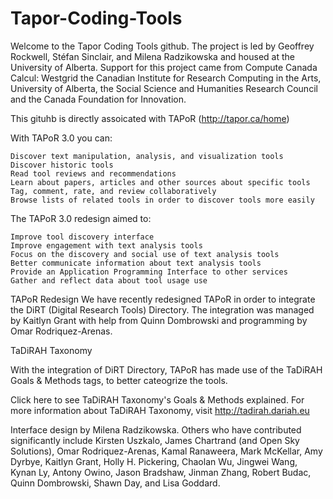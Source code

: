 # Tapor-Coding-Tools
Welcome to the Tapor Coding Tools github. The project is led by Geoffrey Rockwell, Stéfan Sinclair, and Milena Radzikowska and housed at the University of Alberta. Support for this project came from Compute Canada Calcul: Westgrid the Canadian Institute for Research Computing in the Arts, University of Alberta, the Social Science and Humanities Research Council and the Canada Foundation for Innovation.
 
This gituhb is directly assoicated with TAPoR (http://tapor.ca/home)

With TAPoR 3.0 you can:

    Discover text manipulation, analysis, and visualization tools
    Discover historic tools
    Read tool reviews and recommendations
    Learn about papers, articles and other sources about specific tools
    Tag, comment, rate, and review collaboratively
    Browse lists of related tools in order to discover tools more easily

The TAPoR 3.0 redesign aimed to:

    Improve tool discovery interface
    Improve engagement with text analysis tools
    Focus on the discovery and social use of text analysis tools
    Better communicate information about text analysis tools
    Provide an Application Programming Interface to other services
    Gather and reflect data about tool usage use

TAPoR Redesign
We have recently redesigned TAPoR in order to integrate the DiRT (Digital Research Tools) Directory. The integration was managed by Kaitlyn Grant with help from Quinn Dombrowski and programming by Omar Rodriquez-Arenas. 
 
TaDiRAH Taxonomy

With the integration of DiRT Directory, TAPoR has made use of the TaDiRAH Goals & Methods tags, to better cateogrize the tools. 

Click here to see TaDiRAH Taxonomy's Goals & Methods explained. For more information about TaDiRAH Taxonomy, visit  http://tadirah.dariah.eu
    
Interface design by Milena Radzikowska. Others who have contributed significantly include Kirsten Uszkalo, James Chartrand (and Open Sky Solutions), Omar Rodriquez-Arenas, Kamal Ranaweera, Mark McKellar, Amy Dyrbye, Kaitlyn Grant, Holly H. Pickering, Chaolan Wu, Jingwei Wang, Kynan Ly, Antony Owino, Jason Bradshaw, Jinman Zhang, Robert Budac, Quinn Dombrowski, Shawn Day, and Lisa Goddard.     
    
